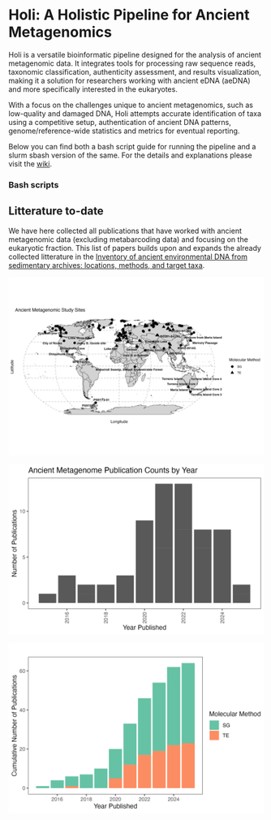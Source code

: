 # Holi: A Holistic Pipeline for Ancient Metagenomics

Holi is a versatile bioinformatic pipeline designed for the analysis of ancient metagenomic data. It integrates tools for processing raw sequence reads, taxonomic classification, authenticity assessment, and results visualization, making it a solution for researchers working with ancient eDNA (aeDNA) and more specifically interested in the eukaryotes.

With a focus on the challenges unique to ancient metagenomics, such as low-quality and damaged DNA, Holi attempts accurate identification of taxa using a competitive setup, authentication of ancient DNA patterns, genome/reference-wide statistics and metrics for eventual reporting.


Below you can find both a bash script guide for running the pipeline and a slurm sbash version of the same. For the details and explanations please visit the [wiki](https://github.com/miwipe/Holi/wiki).
### Bash scripts

## Litterature to-date
We have here collected all publications that have worked with ancient metagenomic data (excluding metabarcoding data) and focusing on the eukaryotic fraction. This list of papers builds upon and expands the already collected litterature in the [Inventory of ancient environmental DNA from sedimentary archives: locations, methods, and target taxa](https://zenodo.org/records/13761348). 



![Worldmap of study sites in which ancient metagenomic data has been published](figures/SG_TE_map_method.png)


![Bar plot of litterature published per year](figures/barplot_no_publications.png)

![Barplot of all litterature categorized and cumulative](figures/barplot_cumsum_no_publications_methods.png)



